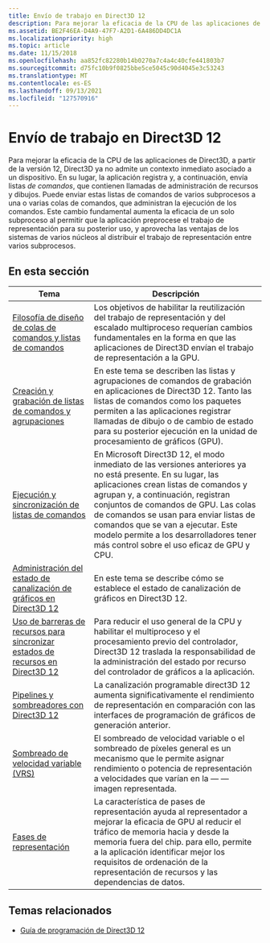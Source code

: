 ```yaml
---
title: Envío de trabajo en Direct3D 12
description: Para mejorar la eficacia de la CPU de las aplicaciones de Direct3D, Direct3D 12 ya no admite un contexto inmediato asociado a un dispositivo.
ms.assetid: BE2F46EA-D4A9-47F7-A2D1-6A486DD4DC1A
ms.localizationpriority: high
ms.topic: article
ms.date: 11/15/2018
ms.openlocfilehash: aa852fc82280b14b0270a7c4a4c40cfe441803b7
ms.sourcegitcommit: d75fc10b9f0825bbe5ce5045c90d4045e3c53243
ms.translationtype: MT
ms.contentlocale: es-ES
ms.lasthandoff: 09/13/2021
ms.locfileid: "127570916"
---
```

# <a name="work-submission-in-direct3d-12"></a>Envío de trabajo en Direct3D 12

Para mejorar la eficacia de la CPU de las aplicaciones de Direct3D, a partir de la versión 12, Direct3D ya no admite un contexto inmediato asociado a un dispositivo. En su lugar, la aplicación registra y, a continuación, envía listas *de comandos*, que contienen llamadas de administración de recursos y dibujos. Puede enviar estas listas de comandos de varios subprocesos a una o varias colas de comandos, que administran la ejecución de los comandos. Este cambio fundamental aumenta la eficacia de un solo subproceso al permitir que la aplicación preprocese el trabajo de representación para su posterior uso, y aprovecha las ventajas de los sistemas de varios núcleos al distribuir el trabajo de representación entre varios subprocesos.

## <a name="in-this-section"></a>En esta sección

| Tema | Descripción |
|-|-|
| [Filosofía de diseño de colas de comandos y listas de comandos](design-philosophy-of-command-queues-and-command-lists.md) | Los objetivos de habilitar la reutilización del trabajo de representación y del escalado multiproceso requerían cambios fundamentales en la forma en que las aplicaciones de Direct3D envían el trabajo de representación a la GPU. |
| [Creación y grabación de listas de comandos y agrupaciones](recording-command-lists-and-bundles.md) | En este tema se describen las listas y agrupaciones de comandos de grabación en aplicaciones de Direct3D 12. Tanto las listas de comandos como los paquetes permiten a las aplicaciones registrar llamadas de dibujo o de cambio de estado para su posterior ejecución en la unidad de procesamiento de gráficos (GPU). |
| [Ejecución y sincronización de listas de comandos](executing-and-synchronizing-command-lists.md) | En Microsoft Direct3D 12, el modo inmediato de las versiones anteriores ya no está presente. En su lugar, las aplicaciones crean listas de comandos y agrupan y, a continuación, registran conjuntos de comandos de GPU. Las colas de comandos se usan para enviar listas de comandos que se van a ejecutar. Este modelo permite a los desarrolladores tener más control sobre el uso eficaz de GPU y CPU. |
| [Administración del estado de canalización de gráficos en Direct3D 12](managing-graphics-pipeline-state-in-direct3d-12.md) | En este tema se describe cómo se establece el estado de canalización de gráficos en Direct3D 12. |
| [Uso de barreras de recursos para sincronizar estados de recursos en Direct3D 12](using-resource-barriers-to-synchronize-resource-states-in-direct3d-12.md) | Para reducir el uso general de la CPU y habilitar el multiproceso y el procesamiento previo del controlador, Direct3D 12 traslada la responsabilidad de la administración del estado por recurso del controlador de gráficos a la aplicación. |
| [Pipelines y sombreadores con Direct3D 12](pipelines-and-shaders-with-directx-12.md) | La canalización programable direct3D 12 aumenta significativamente el rendimiento de representación en comparación con las interfaces de programación de gráficos de generación anterior. |
| [Sombreado de velocidad variable (VRS)](vrs.md) | El sombreado de velocidad variable o el sombreado de píxeles general es un mecanismo que le permite asignar rendimiento o potencia de representación a velocidades que varían en la &mdash; &mdash; imagen representada. |
| [Fases de representación](direct3d-12-render-passes.md) | La característica de pases de representación ayuda al representador a mejorar la eficacia de GPU al reducir el tráfico de memoria hacia y desde la memoria fuera del chip. para ello, permite a la aplicación identificar mejor los requisitos de ordenación de la representación de recursos y las dependencias de datos. |

## <a name="related-topics"></a>Temas relacionados

* [Guía de programación de Direct3D 12](directx-12-programming-guide.md)
